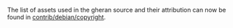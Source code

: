 The list of assets used in the gheran source and their attribution can now be found in [contrib/debian/copyright](../contrib/debian/copyright).
